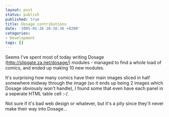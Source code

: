```yaml
---
layout: post
status: publish
published: true
title: Dosage contributions
date: '2005-01-26 20:16:36 +0200'
categories:
- Development
tags: []
---
```


Seems I've spent most of today writing Dosage
(<http://slipgate.za.net/dosage/>) modules - managed to find a whole
load of comics, and ended up making 10 new modules.

It's surprising how many comics have their main images sliced in half
somewhere midway through the image (so it ends up being 2 images which
Dosage obviously won't handle), I found some that even have each panel
in a seperate HTML table cell :-/.

Not sure if it's bad web design or whatever, but it's a pity since
they'll never make their way into Dosage...
